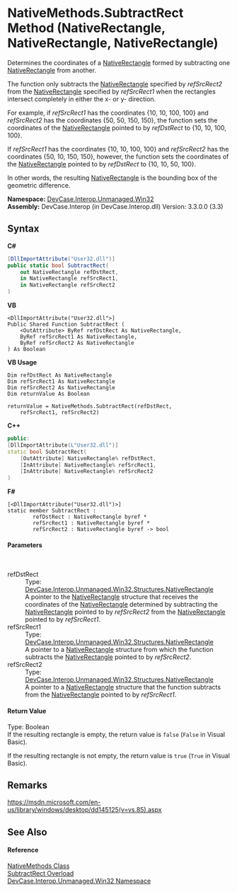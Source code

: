 # NativeMethods.SubtractRect Method (NativeRectangle, NativeRectangle, NativeRectangle)
 

Determines the coordinates of a <a href="T_DevCase_Interop_Unmanaged_Win32_Structures_NativeRectangle">NativeRectangle</a> formed by subtracting one <a href="T_DevCase_Interop_Unmanaged_Win32_Structures_NativeRectangle">NativeRectangle</a> from another. 

 The function only subtracts the <a href="T_DevCase_Interop_Unmanaged_Win32_Structures_NativeRectangle">NativeRectangle</a> specified by *refSrcRect2* from the <a href="T_DevCase_Interop_Unmanaged_Win32_Structures_NativeRectangle">NativeRectangle</a> specified by *refSrcRect1* when the rectangles intersect completely in either the x- or y- direction. 

 For example, if *refSrcRect1* has the coordinates {10, 10, 100, 100} and *refSrcRect2* has the coordinates {50, 50, 150, 150}, the function sets the coordinates of the <a href="T_DevCase_Interop_Unmanaged_Win32_Structures_NativeRectangle">NativeRectangle</a> pointed to by *refDstRect* to {10, 10, 100, 100}. 

 If *refSrcRect1* has the coordinates {10, 10, 100, 100} and *refSrcRect2* has the coordinates {50, 10, 150, 150}, however, the function sets the coordinates of the <a href="T_DevCase_Interop_Unmanaged_Win32_Structures_NativeRectangle">NativeRectangle</a> pointed to by *refDstRect* to {10, 10, 50, 100}. 

 In other words, the resulting <a href="T_DevCase_Interop_Unmanaged_Win32_Structures_NativeRectangle">NativeRectangle</a> is the bounding box of the geometric difference.

**Namespace:**&nbsp;<a href="N_DevCase_Interop_Unmanaged_Win32">DevCase.Interop.Unmanaged.Win32</a><br />**Assembly:**&nbsp;DevCase.Interop (in DevCase.Interop.dll) Version: 3.3.0.0 (3.3)

## Syntax

**C#**<br />
``` C#
[DllImportAttribute("User32.dll")]
public static bool SubtractRect(
	out NativeRectangle refDstRect,
	in NativeRectangle refSrcRect1,
	in NativeRectangle refSrcRect2
)
```

**VB**<br />
``` VB
<DllImportAttribute("User32.dll">]
Public Shared Function SubtractRect ( 
	<OutAttribute> ByRef refDstRect As NativeRectangle,
	ByRef refSrcRect1 As NativeRectangle,
	ByRef refSrcRect2 As NativeRectangle
) As Boolean
```

**VB Usage**<br />
``` VB Usage
Dim refDstRect As NativeRectangle
Dim refSrcRect1 As NativeRectangle
Dim refSrcRect2 As NativeRectangle
Dim returnValue As Boolean

returnValue = NativeMethods.SubtractRect(refDstRect, 
	refSrcRect1, refSrcRect2)
```

**C++**<br />
``` C++
public:
[DllImportAttribute(L"User32.dll")]
static bool SubtractRect(
	[OutAttribute] NativeRectangle% refDstRect, 
	[InAttribute] NativeRectangle% refSrcRect1, 
	[InAttribute] NativeRectangle% refSrcRect2
)
```

**F#**<br />
``` F#
[<DllImportAttribute("User32.dll")>]
static member SubtractRect : 
        refDstRect : NativeRectangle byref * 
        refSrcRect1 : NativeRectangle byref * 
        refSrcRect2 : NativeRectangle byref -> bool 

```


#### Parameters
&nbsp;<dl><dt>refDstRect</dt><dd>Type: <a href="T_DevCase_Interop_Unmanaged_Win32_Structures_NativeRectangle">DevCase.Interop.Unmanaged.Win32.Structures.NativeRectangle</a><br />A pointer to the <a href="T_DevCase_Interop_Unmanaged_Win32_Structures_NativeRectangle">NativeRectangle</a> structure that receives the coordinates of the <a href="T_DevCase_Interop_Unmanaged_Win32_Structures_NativeRectangle">NativeRectangle</a> determined by subtracting the <a href="T_DevCase_Interop_Unmanaged_Win32_Structures_NativeRectangle">NativeRectangle</a> pointed to by *refSrcRect2* from the <a href="T_DevCase_Interop_Unmanaged_Win32_Structures_NativeRectangle">NativeRectangle</a> pointed to by *refSrcRect1*.</dd><dt>refSrcRect1</dt><dd>Type: <a href="T_DevCase_Interop_Unmanaged_Win32_Structures_NativeRectangle">DevCase.Interop.Unmanaged.Win32.Structures.NativeRectangle</a><br />A pointer to a <a href="T_DevCase_Interop_Unmanaged_Win32_Structures_NativeRectangle">NativeRectangle</a> structure from which the function subtracts the <a href="T_DevCase_Interop_Unmanaged_Win32_Structures_NativeRectangle">NativeRectangle</a> pointed to by *refSrcRect2*.</dd><dt>refSrcRect2</dt><dd>Type: <a href="T_DevCase_Interop_Unmanaged_Win32_Structures_NativeRectangle">DevCase.Interop.Unmanaged.Win32.Structures.NativeRectangle</a><br />A pointer to a <a href="T_DevCase_Interop_Unmanaged_Win32_Structures_NativeRectangle">NativeRectangle</a> structure that the function subtracts from the <a href="T_DevCase_Interop_Unmanaged_Win32_Structures_NativeRectangle">NativeRectangle</a> pointed to by *refSrcRect1*.</dd></dl>

#### Return Value
Type: Boolean<br />If the resulting rectangle is empty, the return value is `false` (`False` in Visual Basic). 

 If the resulting rectangle is not empty, the return value is `true` (`True` in Visual Basic).

## Remarks
<a href="https://msdn.microsoft.com/en-us/library/windows/desktop/dd145125(v=vs.85).aspx" target="_blank">https://msdn.microsoft.com/en-us/library/windows/desktop/dd145125(v=vs.85).aspx</a>

## See Also


#### Reference
<a href="T_DevCase_Interop_Unmanaged_Win32_NativeMethods">NativeMethods Class</a><br /><a href="Overload_DevCase_Interop_Unmanaged_Win32_NativeMethods_SubtractRect">SubtractRect Overload</a><br /><a href="N_DevCase_Interop_Unmanaged_Win32">DevCase.Interop.Unmanaged.Win32 Namespace</a><br />